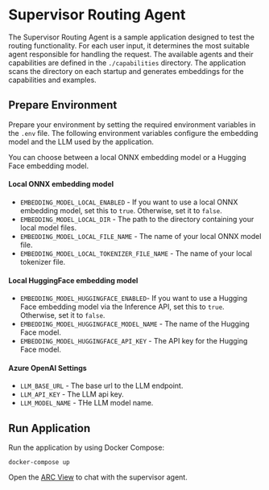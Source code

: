 # Supervisor Routing Agent
The Supervisor Routing Agent is a sample application designed to test the routing functionality. For each user input, 
it determines the most suitable agent responsible for handling the request. The available agents and their capabilities 
are defined in the `./capabilities` directory. The application scans the directory on each startup and generates embeddings for the capabilities and examples.

## Prepare Environment
Prepare your environment by setting the required environment variables in the `.env` file. 
The following environment variables configure the embedding model and the LLM used by the application.

You can choose between a local ONNX embedding model or a Hugging Face embedding model. 

####  Local ONNX embedding model
- `EMBEDDING_MODEL_LOCAL_ENABLED` - If you want to use a local ONNX embedding model, set this to `true`. Otherwise, set it to `false`.
- `EMBEDDING_MODEL_LOCAL_DIR` - The path to the directory containing your local model files.
- `EMBEDDING_MODEL_LOCAL_FILE_NAME` - The name of your local ONNX model file.
- `EMBEDDING_MODEL_LOCAL_TOKENIZER_FILE_NAME` - The name of your local tokenizer file.
####  Local HuggingFace embedding model
- `EMBEDDING_MODEL_HUGGINGFACE_ENABLED`- If you want to use a Hugging Face embedding model via the Inference API, set this to `true`. Otherwise, set it to `false`.
- `EMBEDDING_MODEL_HUGGINGFACE_MODEL_NAME` - The name of the Hugging Face model.
- `EMBEDDING_MODEL_HUGGINGFACE_API_KEY` - The API key for the Hugging Face model.
#### Azure OpenAI Settings
- `LLM_BASE_URL` - The base url to the LLM endpoint.
- `LLM_API_KEY` - The LLM api key.
- `LLM_MODEL_NAME` - THe LLM model name.

## Run Application 

Run the application by using Docker Compose: 

```
docker-compose up
```

Open the [ARC View](https://eclipse.dev/lmos/chat/index.html?agentUrl=http://localhost:8080#/chat) to chat with the supervisor agent.
